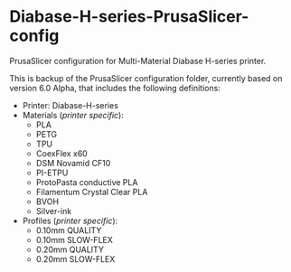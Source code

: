 # Diabase-H-series-PrusaSlicer-config

PrusaSlicer configuration for Multi-Material Diabase H-series printer.

This is backup of the PrusaSlicer configuration folder, currently based on version 6.0 Alpha, that includes the following definitions:

- Printer: Diabase-H-series
- Materials (*printer specific*):
    - PLA
    - PETG
    - TPU
    - CoexFlex x60
    - DSM Novamid CF10
    - PI-ETPU
    - ProtoPasta conductive PLA
    - Filamentum Crystal Clear PLA
    - BVOH
    - Silver-ink
- Profiles (*printer specific*):
    - 0.10mm QUALITY 
    - 0.10mm SLOW-FLEX
    - 0.20mm QUALITY
    - 0.20mm SLOW-FLEX

<!--
# Acknowledgement 

This work is done within the NIFTy group under the FIT-UP programm funded by the Dutch Research Council (NWO). Part of the Robotics and Mechatronics group within the University of Twente.

-->
